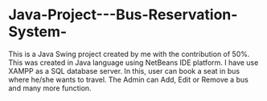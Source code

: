 # Java-Project---Bus-Reservation-System-

This is a Java Swing project created by me with the contribution of 50%. This was created in Java language using NetBeans IDE platform. I have use XAMPP as a SQL database server.
In this, user can book a seat in bus where he/she wants to travel. The Admin can Add, Edit or Remove a bus and many more function.
